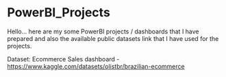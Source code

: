 # PowerBI_Projects

Hello... here are my some PowerBI projects / dashboards that I have prepared and also the available public datasets link that I have used for the projects.

Dataset:
Ecommerce Sales dashboard - https://www.kaggle.com/datasets/olistbr/brazilian-ecommerce
